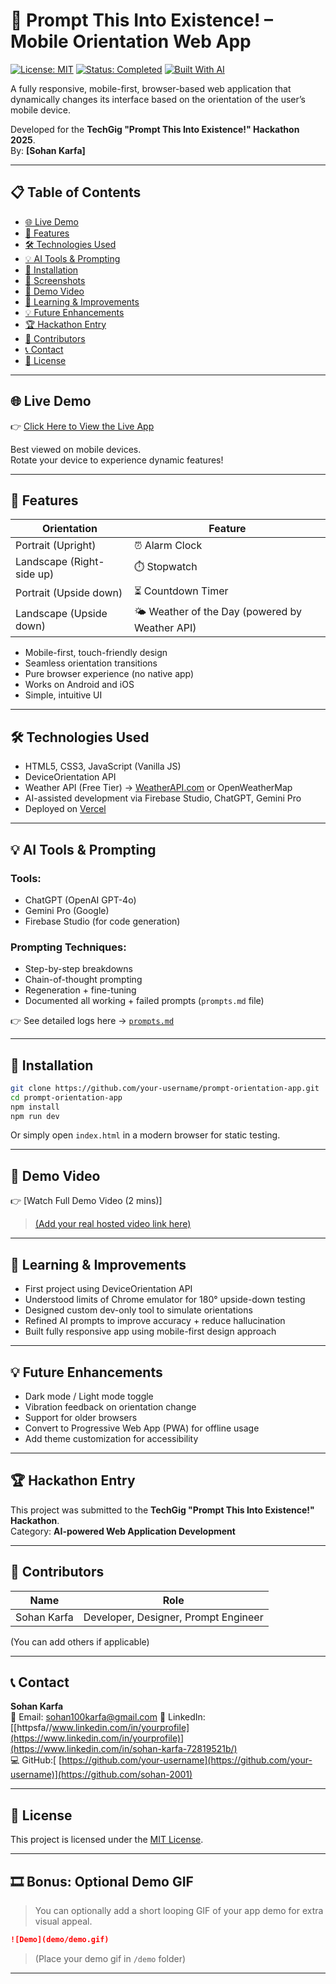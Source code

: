 # 📱 Prompt This Into Existence! – Mobile Orientation Web App

[![License: MIT](https://img.shields.io/badge/License-MIT-blue.svg)](LICENSE)
[![Status: Completed](https://img.shields.io/badge/Status-Completed-brightgreen)]()
[![Built With AI](https://img.shields.io/badge/Built%20With-AI-blueviolet)]()

A fully responsive, mobile-first, browser-based web application that dynamically changes its interface based on the orientation of the user’s mobile device.

Developed for the **TechGig "Prompt This Into Existence!" Hackathon 2025**.  
By: **[Sohan Karfa]**

---

## 📋 Table of Contents

- [🌐 Live Demo](#-live-demo)
- [🎯 Features](#-features)
- [🛠️ Technologies Used](#-technologies-used)
- [💡 AI Tools & Prompting](#-ai-tools--prompting)
- [🚀 Installation](#-installation)
- [📸 Screenshots](#-screenshots)
- [🎥 Demo Video](#-demo-video)
- [📝 Learning & Improvements](#-learning--improvements)
- [💡 Future Enhancements](#-future-enhancements)
- [🏆 Hackathon Entry](#-hackathon-entry)
- [👥 Contributors](#-contributors)
- [📞 Contact](#-contact)
- [📄 License](#-license)

---

## 🌐 Live Demo

👉 [Click Here to View the Live App](https://your-deployed-url.vercel.app)

Best viewed on mobile devices.  
Rotate your device to experience dynamic features!

---

## 🎯 Features

| Orientation | Feature |
|-------------|---------|
| Portrait (Upright) | ⏰ Alarm Clock |
| Landscape (Right-side up) | ⏱️ Stopwatch |
| Portrait (Upside down) | ⏳ Countdown Timer |
| Landscape (Upside down) | 🌤️ Weather of the Day (powered by Weather API) |

- Mobile-first, touch-friendly design
- Seamless orientation transitions
- Pure browser experience (no native app)
- Works on Android and iOS
- Simple, intuitive UI

---

## 🛠️ Technologies Used

- HTML5, CSS3, JavaScript (Vanilla JS)
- DeviceOrientation API
- Weather API (Free Tier) → [WeatherAPI.com](https://www.weatherapi.com/) or OpenWeatherMap
- AI-assisted development via Firebase Studio, ChatGPT, Gemini Pro
- Deployed on [Vercel](https://vercel.com)

---

## 💡 AI Tools & Prompting

### Tools:
- ChatGPT (OpenAI GPT-4o)
- Gemini Pro (Google)
- Firebase Studio (for code generation)

### Prompting Techniques:
- Step-by-step breakdowns
- Chain-of-thought prompting
- Regeneration + fine-tuning
- Documented all working + failed prompts (`prompts.md` file)

👉 See detailed logs here → [`prompts.md`](./prompts.md)

---

## 🚀 Installation

```bash
git clone https://github.com/your-username/prompt-orientation-app.git
cd prompt-orientation-app
npm install
npm run dev
```

Or simply open `index.html` in a modern browser for static testing.

---

## 🎥 Demo Video

👉 [Watch Full Demo Video (2 mins)]

> [(Add your real hosted video link here)](https://sxldi6vsg8pc7vjq.public.blob.vercel-storage.com/Recording%202025-08-04%20031907.mp4)

---

## 📝 Learning & Improvements

- First project using DeviceOrientation API
- Understood limits of Chrome emulator for 180° upside-down testing
- Designed custom dev-only tool to simulate orientations
- Refined AI prompts to improve accuracy + reduce hallucination
- Built fully responsive app using mobile-first design approach

---

## 💡 Future Enhancements

- Dark mode / Light mode toggle
- Vibration feedback on orientation change
- Support for older browsers
- Convert to Progressive Web App (PWA) for offline usage
- Add theme customization for accessibility

---

## 🏆 Hackathon Entry

This project was submitted to the **TechGig "Prompt This Into Existence!" Hackathon**.  
Category: **AI-powered Web Application Development**

---

## 👥 Contributors

| Name | Role |
|------|------|
| Sohan Karfa | Developer, Designer, Prompt Engineer |

(You can add others if applicable)

---

## 📞 Contact

**Sohan Karfa**  
📧 Email: sohan100karfa@gmail.com 
💼 LinkedIn: [[httpsfa//www.linkedin.com/in/yourprofile](https://www.linkedin.com/in/yourprofile)](https://www.linkedin.com/in/sohan-karfa-72819521b/)  
💻 GitHub:[ [https://github.com/your-username](https://github.com/your-username)](https://github.com/sohan-2001)

---

## 📄 License

This project is licensed under the [MIT License](LICENSE).

---

## 🎞️ Bonus: Optional Demo GIF

> You can optionally add a short looping GIF of your app demo for extra visual appeal.

```markdown
![Demo](demo/demo.gif)
```

> (Place your demo gif in `/demo` folder)

---

